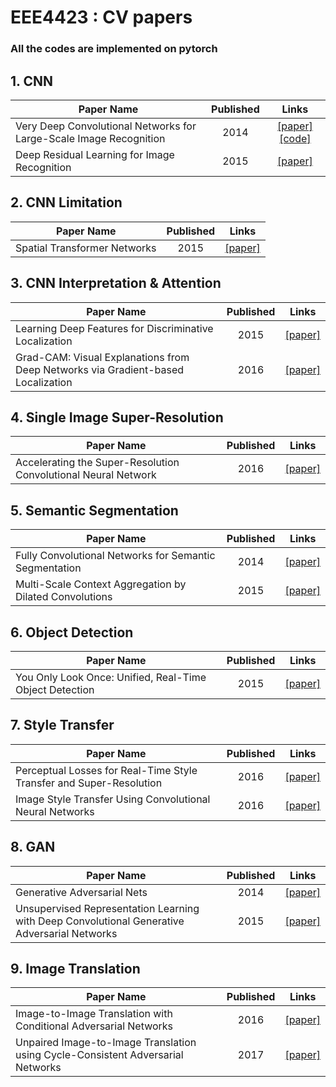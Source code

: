 # EEE4423 : CV papers
### All the codes are implemented on pytorch

## 1. CNN

| Paper Name | Published | Links |
|-|:-:|:-:|
| Very Deep Convolutional Networks for Large-Scale Image Recognition | 2014 | [[paper]](https://arxiv.org/pdf/1409.1556.pdf) [[code]](https://github.com/Jasonlee1995/vggnet) |
| Deep Residual Learning for Image Recognition | 2015 | [[paper]](https://arxiv.org/pdf/1512.03385.pdf) |


## 2. CNN Limitation

| Paper Name | Published | Links |
|-|:-:|:-:|
| Spatial Transformer Networks | 2015 | [[paper]](https://arxiv.org/pdf/1506.02025.pdf) |


## 3. CNN Interpretation & Attention

| Paper Name | Published | Links |
|-|:-:|:-:|
| Learning Deep Features for Discriminative Localization | 2015 | [[paper]](https://arxiv.org/pdf/1512.04150.pdf) |
| Grad-CAM: Visual Explanations from Deep Networks via Gradient-based Localization | 2016 | [[paper]](https://arxiv.org/pdf/1610.02391.pdf) |


## 4. Single Image Super-Resolution

| Paper Name | Published | Links |
|-|:-:|:-:|
| Accelerating the Super-Resolution Convolutional Neural Network | 2016 | [[paper]](https://arxiv.org/pdf/1608.00367.pdf) |


## 5. Semantic Segmentation

| Paper Name | Published | Links |
|-|:-:|:-:|
| Fully Convolutional Networks for Semantic Segmentation | 2014 | [[paper]](https://arxiv.org/pdf/1411.4038.pdf) |
| Multi-Scale Context Aggregation by Dilated Convolutions | 2015 | [[paper]](https://arxiv.org/pdf/1511.07122.pdf) |


## 6. Object Detection

| Paper Name | Published | Links |
|-|:-:|:-:|
| You Only Look Once: Unified, Real-Time Object Detection | 2015 | [[paper]](https://arxiv.org/pdf/1506.02640.pdf) |


## 7. Style Transfer

| Paper Name | Published | Links |
|-|:-:|:-:|
| Perceptual Losses for Real-Time Style Transfer and Super-Resolution | 2016 | [[paper]](https://arxiv.org/pdf/1603.08155.pdf) |
| Image Style Transfer Using Convolutional Neural Networks | 2016 | [[paper]](https://www.cv-foundation.org/openaccess/content_cvpr_2016/papers/Gatys_Image_Style_Transfer_CVPR_2016_paper.pdf) |


## 8. GAN

| Paper Name | Published | Links |
|-|:-:|:-:|
| Generative Adversarial Nets | 2014 | [[paper]](https://arxiv.org/pdf/1406.2661.pdf) |
| Unsupervised Representation Learning with Deep Convolutional Generative Adversarial Networks | 2015 | [[paper]](https://arxiv.org/pdf/1511.06434.pdf) |


## 9. Image Translation

| Paper Name | Published | Links |
|-|:-:|:-:|
| Image-to-Image Translation with Conditional Adversarial Networks | 2016 | [[paper]](https://arxiv.org/pdf/1611.07004.pdf) |
| Unpaired Image-to-Image Translation using Cycle-Consistent Adversarial Networks | 2017 | [[paper]](https://arxiv.org/pdf/1703.10593.pdf) |
